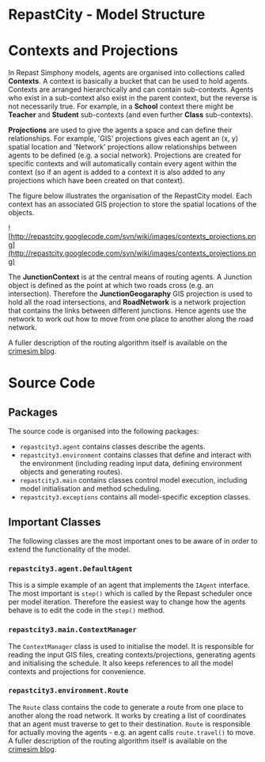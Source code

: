 # RepastCity - Model Structure #

# Contexts and Projections #

In Repast Simphony models, agents are organised into collections called **Contexts**. A context is basically a bucket that can be used to hold agents. Contexts are arranged hierarchically and can contain sub-contexts. Agents who exist in a sub-context also exist in the parent context, but the reverse is not necessarily true. For example, in a **School** context there might be **Teacher** and **Student** sub-contexts (and even further **Class** sub-contexts).

**Projections** are used to give the agents a space and can define their relationships. For example, 'GIS' projections gives each agent an (x, y) spatial location and 'Network' projections allow relationships between agents to be defined (e.g. a social network). Projections are created for specific contexts and will automatically contain every agent within the context (so if an agent is added to a context it is also added to any projections which have been created on that context).

The figure below illustrates the organisation of the RepastCity model. Each context has an associated GIS projection to store the spatial locations of the objects.

![http://repastcity.googlecode.com/svn/wiki/images/contexts_projections.png](http://repastcity.googlecode.com/svn/wiki/images/contexts_projections.png)

The **JunctionContext** is at the central means of routing agents. A Junction object is defined as the point at which two roads cross (e.g. an intersection). Therefore the **JunctionGeogaraphy** GIS projection is used to hold all the road intersections, and **RoadNetwork** is a network projection that contains the links between different junctions. Hence agents use the network to work out how to move from one place to another along the road network.

A fuller description of the routing algorithm itself is available on the [crimesim blog](http://crimesim.blogspot.com/2008/05/using-repast-to-move-agents-along-road.html).

# Source Code #

## Packages ##

The source code is organised into the following packages:

  * `repastcity3.agent` contains classes describe the agents.
  * `repastcity3.environment` contains classes that define and interact with the environment (including reading input data, defining environment objects and generating routes).
  * `repastcity3.main` contains classes control model execution, including model initialisation and method scheduling.
  * `repastcity3.exceptions` contains all model-specific exception classes.


## Important Classes ##

The following classes are the most important ones to be aware of in order to extend the functionality of the model.

### `repastcity3.agent.DefaultAgent` ###

This is a simple example of an agent that implements the `IAgent` interface. The most important is `step()` which is called by the Repast scheduler once per model iteration. Therefore the easiest way to change how the agents behave is to edit the code in the `step()` method.

### `repastcity3.main.ContextManager` ###

The `ContextManager` class is used to initialise the model. It is responsible for reading the input GIS files, creating contexts/projections, generating agents and initialising the schedule. It also keeps references to all the model contexts and projections for convenience.

### `repastcity3.environment.Route` ###

The `Route` class contains the code to generate a route from one place to another along the road network. It works by creating a list of coordinates that an agent must traverse to get to their destination. `Route` is responsible for actually moving the agents - e.g. an agent calls `route.travel()` to move. A fuller description of the routing algorithm itself is available on the [crimesim blog](http://crimesim.blogspot.com/2008/05/using-repast-to-move-agents-along-road.html).